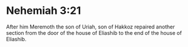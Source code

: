# Nehemiah 3:21

After him Meremoth the son of Uriah, son of Hakkoz repaired another section from the door of the house of Eliashib to the end of the house of Eliashib.
